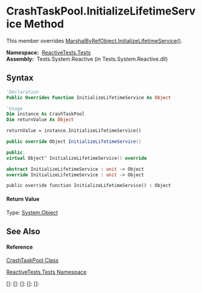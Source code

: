# CrashTaskPool.InitializeLifetimeService Method

This member overrides [MarshalByRefObject.InitializeLifetimeService()](https://msdn.microsoft.com/en-us/library/zwt5tzck).

**Namespace:**  [ReactiveTests.Tests](ReactiveTests.Tests\ReactiveTests.Tests.md)  
**Assembly:**  Tests.System.Reactive (in Tests.System.Reactive.dll)

## Syntax

```vb
'Declaration
Public Overrides Function InitializeLifetimeService As Object
```

```vb
'Usage
Dim instance As CrashTaskPool
Dim returnValue As Object

returnValue = instance.InitializeLifetimeService()
```

```csharp
public override Object InitializeLifetimeService()
```

```c++
public:
virtual Object^ InitializeLifetimeService() override
```

```fsharp
abstract InitializeLifetimeService : unit -> Object 
override InitializeLifetimeService : unit -> Object 
```

```jscript
public override function InitializeLifetimeService() : Object
```

#### Return Value

Type: [System.Object](https://msdn.microsoft.com/en-us/library/e5kfa45b)

## See Also

#### Reference

[CrashTaskPool Class](CrashTaskPool\CrashTaskPool.md)

[ReactiveTests.Tests Namespace](ReactiveTests.Tests\ReactiveTests.Tests.md)

[]: 
[]: 
[]: 
[]: 
[]: 